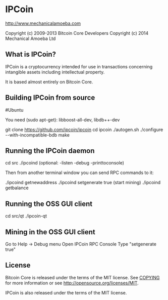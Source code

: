 IPCoin
=====================================

http://www.mechanicalamoeba.com

Copyright (c) 2009-2013 Bitcoin Core Developers
Copyright (c) 2014 Mechanical Amoeba Ltd

What is IPCoin?
----------------

IPCoin is a cryptocurrency intended for use in transactions concerning intangible assets including intellectual property.

It is based almost entirely on Bitcoin Core.

Building IPCoin from source
---------------------------

#Ubuntu

You need (sudo apt-get): libboost-all-dev, libdb++-dev

git clone https://github.com/ipcoin/ipcoin
cd ipcoin
./autogen.sh
./configure --with-incompatible-bdb
make

Running the IPCoin daemon
-------------------------

cd src
./ipcoind (optional: -listen -debug -printtoconsole)

Then from another terminal window you can send RPC commands to it:

./ipcoind getnewaddress
./ipcoind setgenerate true (start mining)
./ipcoind getbalance

Running the OSS GUI client
--------------------------

cd src/qt
./ipcoin-qt

Mining in the OSS GUI client
----------------------------

Go to Help -> Debug menu
Open IPCoin RPC Console
Type "setgenerate true" 

License
-------

Bitcoin Core is released under the terms of the MIT license. See [COPYING](COPYING) for more
information or see http://opensource.org/licenses/MIT.

IPCoin is also released under the terms of the MIT license.



